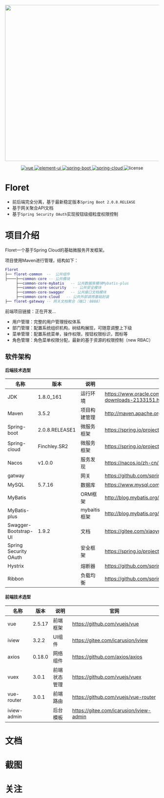 <p align="center"><img width="512" src="logo.png"></p>

<p align="center">
  <a href="https://github.com/vuejs/vue">
    <img src="https://img.shields.io/badge/vue-2.5.17-brightgreen.svg" alt="vue">
  </a>
  <a href="https://github.com/ElemeFE/element">
    <img src="https://img.shields.io/badge/iview-3.2.2-brightgreen.svg" alt="element-ui">
  </a>
  <a href="https://spring.io/projects/spring-boot">
    <img src="https://img.shields.io/badge/spring--boot-2.0.8.RELEASE-blue.svg" alt="spring-boot">
  </a>
  <a href="https://spring.io/projects/spring-cloud">
    <img src="https://img.shields.io/badge/spring--cloud-Finchley.SR2-blue.svg" alt="spring-cloud">
  </a>
  <a >
    <img src="https://img.shields.io/badge/license-Apache%202.0-green.svg" alt="license">
  </a>
</p>



# Floret

- 前后端完全分离，基于最新稳定版本`Spring Boot 2.0.8.RELEASE`
- 基于网关聚合API文档
- 基于`Spring Security OAuth`实现按钮级细粒度权限控制


# 项目介绍

Floret一个基于Spring Cloud的基础微服务开发框架。

项目使用Maven进行管理，结构如下：

``` lua
Floret
├── floret-common  --  公共组件
├────├──common-core -- 公共模块
     ├──common-core-mybatis   -- 公共数据库模块Mybatis-plus
     ├──common-core-security   -- 公共安全模块
     ├──common-core-swagger   -- 公共接口文档模块
     ├──common-core-cloud   -- 公共外部调用基础封装
├── floret-gateway -- 网关文档聚合（端口：8888）

```

前端项目链接：正在开发...

- 用户管理：完整的用户管理授权体系
- 部门管理：配置系统组织机构，树结构展现，可随意调整上下级
- 菜单管理：配置系统菜单，操作权限，按钮权限标识，图标等
- 角色管理：角色菜单权限分配，最新的基于资源的权限控制（new RBAC）

## 软件架构

#### 后端技术选型

| 名称                  | 版本           | 说明         | 官网                                                         |
| --------------------- | -------------- | ------------ | ------------------------------------------------------------ |
| JDK                   | 1.8.0_161      | 运行环境     | https://www.oracle.com/technetwork/java/javase/downloads/jdk8-downloads-2133151.html |
| Maven                 | 3.5.2          | 项目构建管理 | http://maven.apache.org                                      |
| Spring-boot           | 2.0.8.RELEASE1 | 微服务框架   | https://spring.io/projects/spring-boot                       |
| Spring-cloud          | Finchley.SR2   | 微服务框架   | https://spring.io/projects/spring-cloud                      |
| Nacos                 | v1.0.0         | 服务发现     | https://nacos.io/zh-cn/index.html                         |
| gatway                |                | 网关         | https://github.com/spring-cloud/spring-cloud-netflix         |
| MySQL                 | 5.7.16         | 数据库       | https://www.mysql.com/downloads/                             |
| MyBatis               |                | ORM框架      | http://blog.mybatis.org/                                     |
| MyBatis-plus          |                | mybaitis框架 | http://blog.mybatis.org/                                     |
| Swagger-Bootstrap-UI  | 1.9.2          | 文档         | https://gitee.com/xiaoym/swagger-bootstrap-ui                |
| Spring Security OAuth |                | 安全框架     | https://spring.io/projects/spring-security-oauth             |
| Hystrix               |                | 熔断器       | https://github.com/spring-cloud/spring-cloud-netflix         |
| Ribbon                |                | 负载均衡     | https://github.com/spring-cloud/spring-cloud-netflix         |

#### 前端技术选型

| 名称               | 版本   | 说明         | 官网                                            |
| ------------------ | ------ | ------------ | ----------------------------------------------- |
| vue                | 2.5.17 | 前端框架     | https://github.com/vuejs/vue                    |
| iview              | 3.2.2  | UI组件       | https://gitee.com/icarusion/iview                     |
| axios              | 0.18.0 | 网络组件     | https://github.com/axios/axios                  |
| vuex               | 3.0.1  | 前端状态管理 | https://github.com/vuejs/vuex                   |
| vue-router         | 3.0.1  | 前端路由     | https://github.com/vuejs/vue-router             |
| iview-admin        |        | 后台模板     | https://gitee.com/icarusion/iview-admin |

# 文档

# 截图


# 关注
